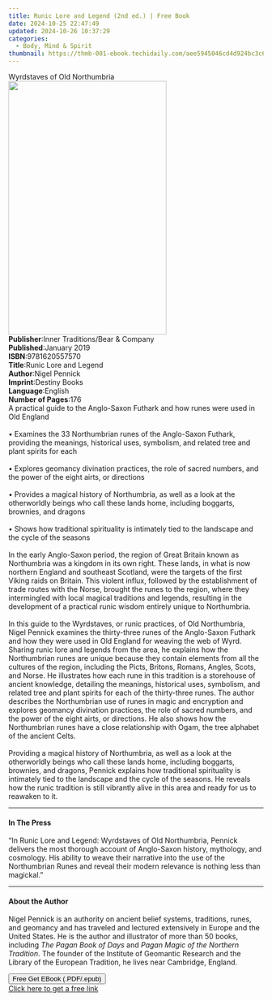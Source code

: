 ```yaml
---
title: Runic Lore and Legend (2nd ed.) | Free Book
date: 2024-10-25 22:47:49
updated: 2024-10-26 10:37:29
categories:
  - Body, Mind & Spirit
thumbnail: https://thmb-001-ebook.techidaily.com/aee5945046cd4d924bc3c658c2c4f5f418416c471798a815adf3182f93ada35a.jpg
---
```

<main id="book-container">
  <div class="flex flex-col">
    <div class="book-brief flex-1 py-6 px-4 sm:p-6 md:py-10 md:px-8">
      <!-- brief-->
      <div class="book-brief-main">Wyrdstaves of Old Northumbria</div>
    </div>
    <div
      class="book-meta-info flex-1 grid gap-4 col-start-1 col-end-3 row-start-1 sm:mb-6 sm:grid-cols-4 lg:gap-6 lg:col-start-2 lg:row-end-6 lg:row-span-6 lg:mb-0"
    >
      <div
        class="book-meta-info-left place-content-center mt-4 p-4 text-sm leading-6 col-start-2 col-span-2 dark:text-slate-400"
      >
        <img
          class="w-full h-500 object-cover rounded-lg sm:h-255 sm:col-span-2 lg:col-span-full"
          src="https://img-001-ebook.techidaily.com/afa3dd85d6e3bfa815eab4e1c8d2a988a3caa4a12ae7e387e869d5a3401c2a88.jpg"
          alt=""
          width="312"
          height="500"
        />
      </div>
      <div
        class="book-meta-info-right mt-2 col-start-1 row-start-2 col-span-3 self-center"
      >
        <!-- meta data  -->
        <div class="flex flex-col px-4 md:px-8">
          <div class="flex-1">
            <strong>Publisher</strong>:<span class="px-2"
              >Inner Traditions/Bear &amp; Company</span
            >
          </div>
          <div class="flex-1">
            <strong>Published</strong>:<span class="px-2">January 2019</span>
          </div>
          <div class="flex-1">
            <strong>ISBN</strong>:<span class="px-2">9781620557570</span>
          </div>
          <div class="flex-1">
            <strong>Title</strong>:<span class="px-2"
              >Runic Lore and Legend</span
            >
          </div>
          <div class="flex-1">
            <strong>Author</strong>:<span class="px-2">Nigel Pennick</span>
          </div>
          <div class="flex-1">
            <strong>Imprint</strong>:<span class="px-2">Destiny Books</span>
          </div>
          <div class="flex-1">
            <strong>Language</strong>:<span class="px-2">English</span>
          </div>
          <div class="flex-1">
            <strong>Number of Pages</strong>:<span class="px-2">176</span>
          </div>
        </div>
      </div>
    </div>
    <div class="book-description flex-1 py-6 px-4 sm:p-6 md:py-10 md:px-8">
      <div class="book-description-main">
        <div accordion-content="" id="description">
          A practical guide to the Anglo-Saxon Futhark and how runes were used
          in Old England <br /><br />• Examines the 33 Northumbrian runes of the
          Anglo-Saxon Futhark, providing the meanings, historical uses,
          symbolism, and related tree and plant spirits for each <br /><br />•
          Explores geomancy divination practices, the role of sacred numbers,
          and the power of the eight airts, or directions <br /><br />• Provides
          a magical history of Northumbria, as well as a look at the
          otherworldly beings who call these lands home, including boggarts,
          brownies, and dragons <br /><br />• Shows how traditional spirituality
          is intimately tied to the landscape and the cycle of the seasons
          <br /><br />In the early Anglo-Saxon period, the region of Great
          Britain known as Northumbria was a kingdom in its own right. These
          lands, in what is now northern England and southeast Scotland, were
          the targets of the first Viking raids on Britain. This violent influx,
          followed by the establishment of trade routes with the Norse, brought
          the runes to the region, where they intermingled with local magical
          traditions and legends, resulting in the development of a practical
          runic wisdom entirely unique to Northumbria. <br /><br />In this guide
          to the Wyrdstaves, or runic practices, of Old Northumbria, Nigel
          Pennick examines the thirty-three runes of the Anglo-Saxon Futhark and
          how they were used in Old England for weaving the web of Wyrd. Sharing
          runic lore and legends from the area, he explains how the Northumbrian
          runes are unique because they contain elements from all the cultures
          of the region, including the Picts, Britons, Romans, Angles, Scots,
          and Norse. He illustrates how each rune in this tradition is a
          storehouse of ancient knowledge, detailing the meanings, historical
          uses, symbolism, and related tree and plant spirits for each of the
          thirty-three runes. The author describes the Northumbrian use of runes
          in magic and encryption and explores geomancy divination practices,
          the role of sacred numbers, and the power of the eight airts, or
          directions. He also shows how the Northumbrian runes have a close
          relationship with Ogam, the tree alphabet of the ancient Celts.
          <br /><br />Providing a magical history of Northumbria, as well as a
          look at the otherworldly beings who call these lands home, including
          boggarts, brownies, and dragons, Pennick explains how traditional
          spirituality is intimately tied to the landscape and the cycle of the
          seasons. He reveals how the runic tradition is still vibrantly alive
          in this area and ready for us to reawaken to it.
        </div>
        <div class="accordion-fader"></div>
      </div>
    </div>
    <div class="book-excerpts flex-1 py-6 px-4 sm:p-6 md:py-10 md:px-8">
      <!-- excerpts-->
      <div class="book-excerpts-main">
        <hr />
        <h4 class="placeholder placeholder-heading">
          <span>In The Press</span>
        </h4>
        <p>
          “In Runic Lore and Legend: Wyrdstaves of Old Northumbria, Pennick
          delivers the most thorough account of Anglo-Saxon history, mythology,
          and cosmology. His ability to weave their narrative into the use of
          the Northumbrian Runes and reveal their modern relevance is nothing
          less than magickal.”
        </p>
      </div>
    </div>
    <div class="book-about-author flex-1 py-6 px-4 sm:p-6 md:py-10 md:px-8">
      <!-- about author-->
      <div class="book-main-author-main">
        <hr />
        <h4 class="placeholder placeholder-heading">
          <span>About the Author</span>
        </h4>
        <p>
          Nigel Pennick is an authority on ancient belief systems, traditions,
          runes, and geomancy and has traveled and lectured extensively in
          Europe and the United States. He is the author and illustrator of more
          than 50 books, including <i>The Pagan Book of Days</i> and
          <i>Pagan Magic of the Northern Tradition</i>. The founder of the
          Institute of Geomantic Research and the Library of the European
          Tradition, he lives near Cambridge, England.
        </p>
      </div>
    </div>
    <div class="book-free-get flex-1 py-6 px-4 sm:p-6 md:py-10 md:px-8">
      <button
        id="btn-free-get"
        class="bg-blue-500 hover:bg-blue-700 text-white font-bold py-2 px-4 rounded"
      >
        Free Get EBook (.PDF/.epub)
      </button>
      <div id="countdown-display" class="px-2 text-lg mt-2"></div>
      <a
        id="free-link"
        class="hidden bg-blue-500 hover:bg-blue-700 text-white font-bold py-2 px-4 rounded"
        href="https://www.ebooks.com/en-us/book/96164932/runic-lore-and-legend/nigel-pennick/"
        target="_blank"
        >Click here to get a free link</a
      >
    </div>
    <script>
      let countdownTime = 0;
      let countdownInterval = null;
      document
        .getElementById('btn-free-get')
        .addEventListener('click', startCountdown);
      function startCountdown() {
        countdownTime = new Date().getTime() + 60000 * 3;
        countdownInterval = setInterval(updateCountdown, 1000);
        document.getElementById('btn-free-get').disabled = true;
        document
          .getElementById('btn-free-get')
          .classList.add('bg-gray-500', 'cursor-not-allowed');
      }
      function updateCountdown() {
        let currentTime = new Date().getTime();
        let timeLeft = countdownTime - currentTime;
        let secondsLeft = Math.floor(timeLeft / 1000);
        document.getElementById('countdown-display').innerHTML =
          `Remaining time: ${secondsLeft} seconds.`;
        if (secondsLeft <= 0) {
          clearInterval(countdownInterval);
          document.getElementById('btn-free-get').classList.add('hidden');
          document.getElementById('free-link').classList.remove('hidden');
          document.getElementById('countdown-display').innerHTML = '';
        }
      }
    </script>
  </div>
</main>
